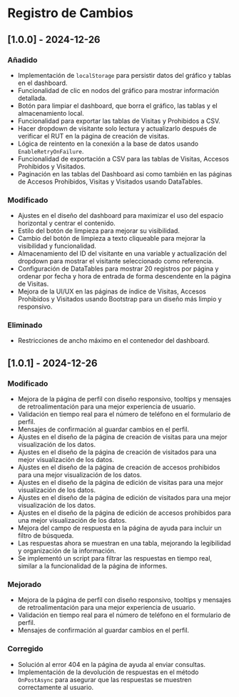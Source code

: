# Registro de Cambios

## [1.0.0] - 2024-12-26

### Añadido
- Implementación de `localStorage` para persistir datos del gráfico y tablas en el dashboard.
- Funcionalidad de clic en nodos del gráfico para mostrar información detallada.
- Botón para limpiar el dashboard, que borra el gráfico, las tablas y el almacenamiento local.
- Funcionalidad para exportar las tablas de Visitas y Prohibidos a CSV.
- Hacer dropdown de visitante solo lectura y actualizarlo después de verificar el RUT en la página de creación de visitas.
- Lógica de reintento en la conexión a la base de datos usando `EnableRetryOnFailure`.
- Funcionalidad de exportación a CSV para las tablas de Visitas, Accesos Prohibidos y Visitados.
- Paginación en las tablas del Dashboard asi como también en las páginas de Accesos Prohibidos, Visitas y Visitados usando DataTables.

### Modificado
- Ajustes en el diseño del dashboard para maximizar el uso del espacio horizontal y centrar el contenido.
- Estilo del botón de limpieza para mejorar su visibilidad.
- Cambio del botón de limpieza a texto cliqueable para mejorar la visibilidad y funcionalidad.
- Almacenamiento del ID del visitante en una variable y actualización del dropdown para mostrar el visitante seleccionado como referencia.
- Configuración de DataTables para mostrar 20 registros por página y ordenar por fecha y hora de entrada de forma descendente en la página de Visitas.
- Mejora de la UI/UX en las páginas de índice de Visitas, Accesos Prohibidos y Visitados usando Bootstrap para un diseño más limpio y responsivo.

### Eliminado
- Restricciones de ancho máximo en el contenedor del dashboard.

## [1.0.1] - 2024-12-26

### Modificado
- Mejora de la página de perfil con diseño responsivo, tooltips y mensajes de retroalimentación para una mejor experiencia de usuario.
- Validación en tiempo real para el número de teléfono en el formulario de perfil.
- Mensajes de confirmación al guardar cambios en el perfil.
- Ajustes en el diseño de la página de creación de visitas para una mejor visualización de los datos.
- Ajustes en el diseño de la página de creación de visitados para una mejor visualización de los datos.
- Ajustes en el diseño de la página de creación de accesos prohibidos para una mejor visualización de los datos.
- Ajustes en el diseño de la página de edición de visitas para una mejor visualización de los datos.
- Ajustes en el diseño de la página de edición de visitados para una mejor visualización de los datos.
- Ajustes en el diseño de la página de edición de accesos prohibidos para una mejor visualización de los datos.
- Mejora del campo de respuesta en la página de ayuda para incluir un filtro de búsqueda.
- Las respuestas ahora se muestran en una tabla, mejorando la legibilidad y organización de la información.
- Se implementó un script para filtrar las respuestas en tiempo real, similar a la funcionalidad de la página de informes.

### Mejorado
- Mejora de la página de perfil con diseño responsivo, tooltips y mensajes de retroalimentación para una mejor experiencia de usuario.
- Validación en tiempo real para el número de teléfono en el formulario de perfil.
- Mensajes de confirmación al guardar cambios en el perfil.

### Corregido
- Solución al error 404 en la página de ayuda al enviar consultas.
- Implementación de la devolución de respuestas en el método `OnPostAsync` para asegurar que las respuestas se muestren correctamente al usuario.
